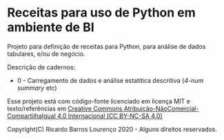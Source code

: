 # Receitas para uso de Python em ambiente de BI

Projeto para definição de receitas para Python, para análise de dados tabulares, e/ou de negócio.


Descrição de cadernos:
- 0 - Carregamento de dados e análise estatítica descritiva (_4-num summary_ etc)

Esse projeto está com código-fonte licenciado em licença MIT e texto/referências 
em [Creative Commons Atribuição-NãoComercial-CompartilhaIgual 4.0
 Internacional (CC BY-NC-SA 4.0)](https://creativecommons.org/licenses/by-nc-sa/4.0/deed.pt_BR)


Copyright(C) Ricardo Barros Lourenço 2020 - Alguns direitos reservados.

